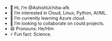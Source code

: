 - 👋 Hi, I’m @AshishUchiha-afk
- 👀 I’m interested in Cloud, Linux, Python, AI/ML.
- 🌱 I’m currently learning Azure cloud.
- 💞️ I’m looking to collaborate on could projects.
- 😄 Pronouns: He/Him
- ⚡ Fun fact: Science.

<!---
AshishUchiha-afk/AshishUchiha-afk is a ✨ special ✨ repository because its `README.md` (this file) appears on your GitHub profile.
You can click the Preview link to take a look at your changes.
--->
